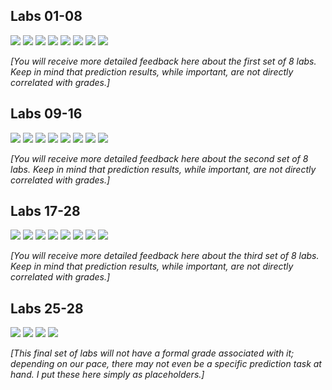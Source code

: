 ## Labs 01-08

![](https://img.shields.io/badge/Lab01-NA-lightgrey.svg)
![](https://img.shields.io/badge/Lab02-NA-lightgrey.svg)
![](https://img.shields.io/badge/Lab03-NA-lightgrey.svg)
![](https://img.shields.io/badge/Lab04-NA-lightgrey.svg)
![](https://img.shields.io/badge/Lab05-NA-lightgrey.svg)
![](https://img.shields.io/badge/Lab06-NA-lightgrey.svg)
![](https://img.shields.io/badge/Lab07-NA-lightgrey.svg)
![](https://img.shields.io/badge/Lab08-NA-lightgrey.svg)

*[You will receive more detailed feedback here about the
first set of 8 labs. Keep in mind that prediction results,
while important, are not directly correlated with grades.]*

## Labs 09-16

![](https://img.shields.io/badge/Lab09-NA-lightgrey.svg)
![](https://img.shields.io/badge/Lab10-NA-lightgrey.svg)
![](https://img.shields.io/badge/Lab11-NA-lightgrey.svg)
![](https://img.shields.io/badge/Lab12-NA-lightgrey.svg)
![](https://img.shields.io/badge/Lab13-NA-lightgrey.svg)
![](https://img.shields.io/badge/Lab14-NA-lightgrey.svg)
![](https://img.shields.io/badge/Lab15-NA-lightgrey.svg)
![](https://img.shields.io/badge/Lab16-NA-lightgrey.svg)

*[You will receive more detailed feedback here about the
second set of 8 labs. Keep in mind that prediction results,
while important, are not directly correlated with grades.]*

## Labs 17-28

![](https://img.shields.io/badge/Lab17-NA-lightgrey.svg)
![](https://img.shields.io/badge/Lab18-NA-lightgrey.svg)
![](https://img.shields.io/badge/Lab19-NA-lightgrey.svg)
![](https://img.shields.io/badge/Lab20-NA-lightgrey.svg)
![](https://img.shields.io/badge/Lab21-NA-lightgrey.svg)
![](https://img.shields.io/badge/Lab22-NA-lightgrey.svg)
![](https://img.shields.io/badge/Lab23-NA-lightgrey.svg)
![](https://img.shields.io/badge/Lab24-NA-lightgrey.svg)

*[You will receive more detailed feedback here about the
third set of 8 labs. Keep in mind that prediction results,
while important, are not directly correlated with grades.]*

## Labs 25-28

![](https://img.shields.io/badge/Lab25-NA-lightgrey.svg)
![](https://img.shields.io/badge/Lab26-NA-lightgrey.svg)
![](https://img.shields.io/badge/Lab27-NA-lightgrey.svg)
![](https://img.shields.io/badge/Lab28-NA-lightgrey.svg)

*[This final set of labs will not have a formal grade
associated with it; depending on our pace, there may not
even be a specific prediction task at hand. I put these
here simply as placeholders.]*

